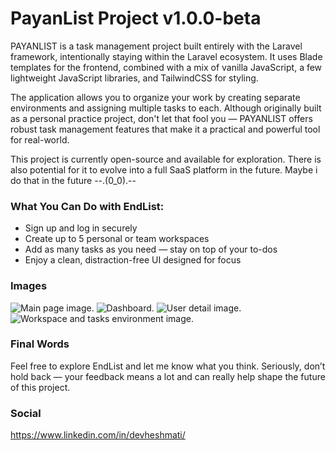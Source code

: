 # PayanList Project v1.0.0-beta

PAYANLIST is a task management project built entirely with the Laravel framework, intentionally staying within the Laravel ecosystem. It uses Blade templates for the frontend, combined with a mix of vanilla JavaScript, a few lightweight JavaScript libraries, and TailwindCSS for styling.

The application allows you to organize your work by creating separate environments and assigning multiple tasks to each. Although originally built as a personal practice project, don't let that fool you — PAYANLIST offers robust task management features that make it a practical and powerful tool for real-world.

This project is currently open-source and available for exploration. There is also potential for it to evolve into a full SaaS platform in the future. Maybe i do that in the future --.(0_0).--

### What You Can Do with EndList:

- Sign up and log in securely
- Create up to 5 personal or team workspaces
- Add as many tasks as you need — stay on top of your to-dos
- Enjoy a clean, distraction-free UI designed for focus

### Images
![Main page image.](https://github.com/devheshmati/laravel_project_01/blob/master/public/images/overview/Screenshot%202025-07-19%20at%2014-19-56%20Home%20Page.webp)
![Dashboard.](https://github.com/devheshmati/laravel_project_01/blob/master/public/images/overview/Screenshot%202025-07-20%20at%2013-29-33%20User%20Panel%20Dashboard%20Page.webp)
![User detail image.](https://github.com/devheshmati/laravel_project_01/blob/master/public/images/overview/Screenshot%202025-07-20%20at%2013-02-01%20User%20Panel%20Profile%20Page.webp)
![Workspace and tasks environment image.](https://github.com/devheshmati/laravel_project_01/blob/master/public/images/overview/Screenshot%202025-07-20%20at%2013-29-16%20User%20Panel%20Daily%20Tasks%20Page.webp)

### Final Words
Feel free to explore EndList and let me know what you think. Seriously, don’t hold back — your feedback means a lot and can really help shape the future of this project.

### Social
https://www.linkedin.com/in/devheshmati/
